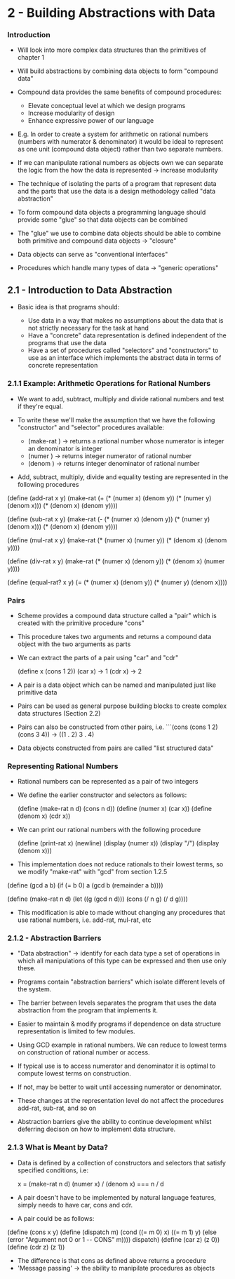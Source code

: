 # 2 - Building Abstractions with Data

### Introduction

- Will look into more complex data structures than the primitives of chapter 1
- Will build abstractions by combining data objects to form "compound data"
- Compound data provides the same benefits of compound procedures:

  - Elevate conceptual level at which we design programs
  - Increase modularity of design
  - Enhance expressive power of our language

- E.g. In order to create a system for arithmetic on rational numbers (numbers with numerator & denominator) it would be ideal to represent as one unit (compound data object) rather than two separate numbers.
- If we can manipulate rational numbers as objects own we can separate the logic from the how the data is represented -> increase modularity
- The technique of isolating the parts of a program that represent data and the parts that use the data is a design methodology called "data abstraction"

- To form compound data objects a programming language should provide some "glue" so that data objects can be combined
- The "glue" we use to combine data objects should be able to combine both primitive and compound data objects -> "closure"
- Data objects can serve as "conventional interfaces"
- Procedures which handle many types of data -> "generic operations"

## 2.1 - Introduction to Data Abstraction

- Basic idea is that programs should:

  - Use data in a way that makes no assumptions about the data that is not strictly necessary for the task at hand
  - Have a "concrete" data representation is defined independent of the programs that use the data
  - Have a set of procedures called "selectors" and "constructors" to use as an interface which implements the abstract data in terms of concrete representation

### 2.1.1 Example: Arithmetic Operations for Rational Numbers

- We want to add, subtract, multiply and divide rational numbers and test if they're equal.
- To write these we'll make the assumption that we have the following "constructor" and "selector" procedures available:

  - (make-rat <n> <d>) -> returns a rational number whose numerator is integer <n> an denominator is integer <d>
  - (numer <x>) -> returns integer numerator of rational number <x>
  - (denom <x>) -> returns integer denominator of rational number <x>

- Add, subtract, multiply, divide and equality testing are represented in the following procedures

(define (add-rat x y)
  (make-rat (+ (* (numer x) (denom y))
               (* (numer y) (denom x)))
            (* (denom x) (denom y))))

(define (sub-rat x y)
  (make-rat (- (* (numer x) (denom y))
               (* (numer y) (denom x)))
            (* (denom x) (denom y))))

(define (mul-rat x y)
  (make-rat (* (numer x) (numer y))
            (* (denom x) (denom y))))

(define (div-rat x y)
  (make-rat (* (numer x) (denom y))
            (* (denom x) (numer y))))

(define (equal-rat? x y)
  (= (* (numer x) (denom y))
     (* (numer y) (denom x))))

### Pairs

- Scheme provides a compound data structure called a "pair" which is created with the primitive procedure "cons"
- This procedure takes two arguments and returns a compound data object with the two arguments as parts
- We can extract the parts of a pair using "car" and "cdr"

  (define x (cons 1 2))
  (car x) -> 1
  (cdr x) -> 2


- A pair is a data object which can be named and manipulated just like primitive data
- Pairs can be used as general purpose building blocks to create complex data structures (Section 2.2)
- Pairs can also be constructed from other pairs, i.e. ```(cons (cons 1 2) (cons 3 4)) -> ((1 . 2) 3 . 4)
- Data objects constructed from pairs are called "list structured data"

### Representing Rational Numbers

- Rational numbers can be represented as a pair of two integers
- We define the earlier constructor and selectors as follows:

  (define (make-rat n d) (cons n d))
  (define (numer x) (car x))
  (define (denom x) (cdr x))

- We can print our rational numbers with the following procedure

  (define (print-rat x)
    (newline)
    (display (numer x))
    (display "/")
    (display (denom x)))

- This implementation does not reduce rationals to their lowest terms, so we modify "make-rat" with "gcd" from section 1.2.5

(define (gcd a b)
  (if (= b 0)
      a
      (gcd b (remainder a b))))

(define (make-rat n d)
  (let ((g (gcd n d)))
    (cons (/ n g) (/ d g))))

- This modification is able to made without changing any procedures that use rational numbers, i.e. add-rat, mul-rat, etc

### 2.1.2 - Abstraction Barriers

- "Data abstraction" -> identify for each data type a set of operations in which all manipulations of this type can be expressed and then use only these.
- Programs contain "abstraction barriers" which isolate different levels of the system.
- The barrier between levels separates the program that uses the data abstraction from the program that implements it.
- Easier to maintain & modify programs if dependence on data structure representation is limited to few modules.

- Using GCD example in rational numbers. We can reduce to lowest terms on construction of rational number or access.
- If typical use is to access numerator and denominator it is optimal to compute lowest terms on construction.
- If not, may be better to wait until accessing numerator or denominator.
- These changes at the representation level do not affect the procedures add-rat, sub-rat, and so on

- Abstraction barriers give the ability to continue development whilst deferring decison on how to implement data structure.

### 2.1.3 What is Meant by Data?

- Data is defined by a collection of constructors and selectors that satisfy specified conditions, i.e:

    x = (make-rat n d)
    (numer x) / (denom x) === n / d

- A pair doesn't have to be implemented by natural language features, simply needs to have car, cons and cdr.
- A pair could be as follows:

(define (cons x y)
  (define (dispatch m)
    (cond ((= m 0) x)
          ((= m 1) y)
          (else (error "Argument not 0 or 1 -- CONS" m))))
  dispatch)
(define (car z) (z 0))
(define (cdr z) (z 1))

- The difference is that cons as defined above returns a procedure
- 'Message passing' -> the ability to manipilate procedures as objects